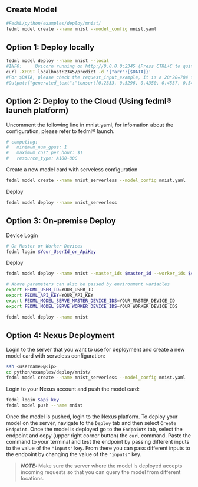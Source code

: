 ## Create Model
```sh
#FedML/python/examples/deploy/mnist/
fedml model create --name mnist --model_config mnist.yaml
```
## Option 1: Deploy locally
```sh
fedml model deploy --name mnist --local
#INFO:     Uvicorn running on http://0.0.0.0:2345 (Press CTRL+C to quit)
curl -XPOST localhost:2345/predict -d '{"arr":[$DATA]}'
#For $DATA, please check the request_input_example, it is a 28*28=784 float array
#Output:{"generated_text":"tensor([0.2333, 0.5296, 0.4350, 0.4537, 0.5424, 0.4583, 0.4803, 0.2862, 0.5507,\n        0.8683], grad_fn=<SigmoidBackward0>)"}
```
## Option 2: Deploy to the Cloud (Using fedml® launch platform)
Uncomment the following line in mnist.yaml,
for infomation about the configuration, please refer to fedml® launch.
```yaml
# computing:
#   minimum_num_gpus: 1
#   maximum_cost_per_hour: $1
#   resource_type: A100-80G
```
Create a new model card with serveless configuration
```sh
fedml model create --name mnist_serverless --model_config mnist.yaml
```
Deploy
```sh
fedml model deploy --name mnist_serverless
```
## Option 3: On-premise Deploy
Device Login
```sh
# On Master or Worker Devices
fedml login $Your_UserId_or_ApiKey
```
Deploy
```sh
fedml model deploy --name mnist --master_ids $master_id --worker_ids $client_id --user_id $usr_id --api_key $api_key
```
```sh
# Above parameters can also be passed by environment variables
export FEDML_USER_ID=YOUR_USER_ID
export FEDML_API_KEY=YOUR_API_KEY
export FEDML_MODEL_SERVE_MASTER_DEVICE_IDS=YOUR_MASTER_DEVICE_ID
export FEDML_MODEL_SERVE_WORKER_DEVICE_IDS=YOUR_WORKER_DEVICE_IDS

fedml model deploy --name mnist
```

## Option 4: Nexus Deployment
Login to the server that you want to use for deployment and create a new model card with serveless configuration:
```sh
ssh <username>@<ip>
cd python/examples/deploy/mnist/
fedml model create --name mnist_serverless --model_config mnist.yaml
```
Login to your Nexus account and push the model card:
```sh
fedml login $api_key
fedml model push --name mnist
```
Once the model is pushed, login to the Nexus platform. To deploy your model on the server, navigate to the `Deploy` tab and then select `Create Endpoint`. Once the model is deployed go to the `Endpoints` tab, select the endpoint and copy (upper right corner button) the `curl` command. Paste the command to your terminal and test the endpoint by passing different inputs to the value of the `"inputs"` key. From there you can pass different inputs to the endpoint by changing the value of the `"inputs"` key.

> **_NOTE:_** Make sure the server where the model is deployed accepts incoming requests so that you can query the model from different locations. 
